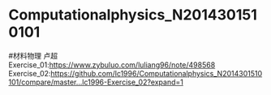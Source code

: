 # Computationalphysics_N2014301510101
#材料物理   卢超
Exercise_01:https://www.zybuluo.com/luliang96/note/498568
Exercise_02:https://github.com/lc1996/Computationalphysics_N2014301510101/compare/master...lc1996-Exercise_02?expand=1
